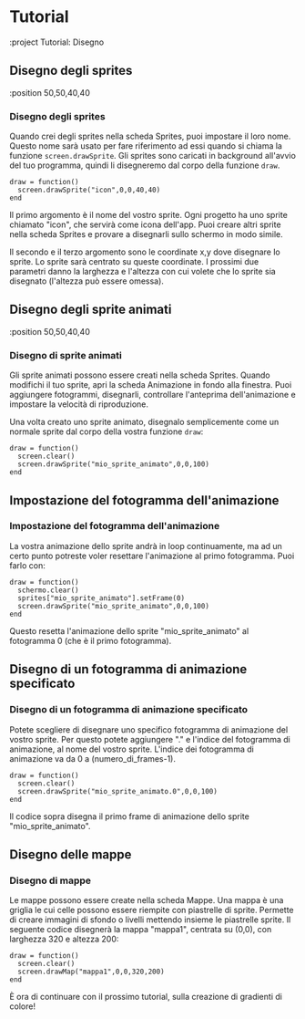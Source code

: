 <!-- 1. Forme (Rect, Round, RoundRect) -->
<!-- 2. Colori -->
<!-- 3. Linee, Poligoni -->
<!-- 4. Testo -->
<!-- 5. Sprite e mappe -->
<!-- 6. Gradienti -->
<!-- 7. Rotazione, scalatura, trasparenza -->


# Tutorial

:project Tutorial: Disegno

## Disegno degli sprites

:position 50,50,40,40

### Disegno degli sprites

Quando crei degli sprites nella scheda Sprites, puoi impostare il loro nome. Questo nome sarà
usato per fare riferimento ad essi quando si chiama la funzione ```screen.drawSprite```. Gli sprites sono caricati in
background all'avvio del tuo programma, quindi li disegneremo dal corpo della funzione ```draw```.

```
draw = function()
  screen.drawSprite("icon",0,0,40,40)
end
```

Il primo argomento è il nome del vostro sprite. Ogni progetto ha uno sprite chiamato
"icon", che servirà come icona dell'app. Puoi creare altri sprite nella scheda Sprites
e provare a disegnarli sullo schermo in modo simile.

Il secondo e il terzo argomento sono le coordinate x,y dove disegnare lo sprite.
Lo sprite sarà centrato su queste coordinate. I prossimi due parametri danno la
larghezza e l'altezza con cui volete che lo sprite sia disegnato (l'altezza può essere omessa).

## Disegno degli sprite animati

:position 50,50,40,40

### Disegno di sprite animati

Gli sprite animati possono essere creati nella scheda Sprites. Quando modifichi il tuo sprite, apri la scheda
Animazione in fondo alla finestra. Puoi aggiungere fotogrammi, disegnarli, controllare l'anteprima dell'animazione e impostare
la velocità di riproduzione.

Una volta creato uno sprite animato, disegnalo semplicemente come un normale sprite dal corpo della
vostra funzione ``draw``:

```
draw = function()
  screen.clear()
  screen.drawSprite("mio_sprite_animato",0,0,100)
end
```

## Impostazione del fotogramma dell'animazione

### Impostazione del fotogramma dell'animazione

La vostra animazione dello sprite andrà in loop continuamente, ma ad un certo punto potreste voler resettare l'animazione
al primo fotogramma. Puoi farlo con:

```
draw = function()
  schermo.clear()
  sprites["mio_sprite_animato"].setFrame(0)
  screen.drawSprite("mio_sprite_animato",0,0,100)
end
```

Questo resetta l'animazione dello sprite "mio_sprite_animato" al fotogramma 0 (che è il primo fotogramma).

## Disegno di un fotogramma di animazione specificato

### Disegno di un fotogramma di animazione specificato

Potete scegliere di disegnare uno specifico fotogramma di animazione del vostro sprite. Per questo potete aggiungere "." e l'indice
del fotogramma di animazione, al nome del vostro sprite. L'indice dei fotogramma di animazione va da 0 a (numero_di_frames-1).

```
draw = function()
  screen.clear()
  screen.drawSprite("mio_sprite_animato.0",0,0,100)
end
```

Il codice sopra disegna il primo frame di animazione dello sprite "mio_sprite_animato".

## Disegno delle mappe

### Disegno di mappe

Le mappe possono essere create nella scheda Mappe. Una mappa è una griglia le cui celle possono essere riempite con piastrelle di sprite. Permette di
creare immagini di sfondo o livelli mettendo insieme le piastrelle sprite.
Il seguente codice disegnerà la mappa "mappa1", centrata su (0,0), con larghezza 320 e altezza 200:

```
draw = function()
  screen.clear()
  screen.drawMap("mappa1",0,0,320,200)
end
```

È ora di continuare con il prossimo tutorial, sulla creazione di gradienti di colore!


